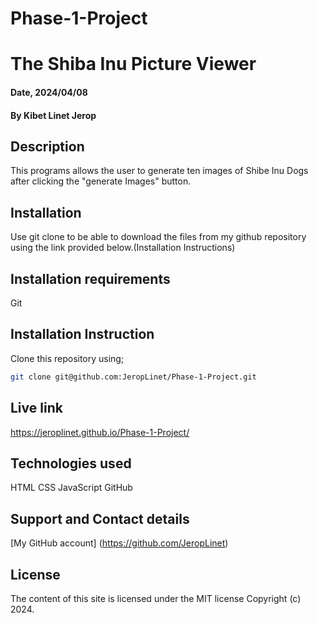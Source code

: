 # Phase-1-Project
# The Shiba Inu Picture Viewer

#### Date, 2024/04/08

#### By Kibet Linet Jerop

## Description
This programs allows the user to generate ten images of Shibe Inu Dogs after clicking the "generate Images" button.

## Installation
Use git clone to be able to download the files from my github repository using the link provided below.(Installation Instructions)

## Installation requirements
Git

## Installation Instruction
Clone this repository using;

```bash
git clone git@github.com:JeropLinet/Phase-1-Project.git

```

## Live link
https://jeroplinet.github.io/Phase-1-Project/

## Technologies used
HTML
CSS
JavaScript
GitHub

## Support and Contact details
[My GitHub account] (https://github.com/JeropLinet)

## License 
The content of this site is licensed under the MIT license
Copyright (c) 2024.